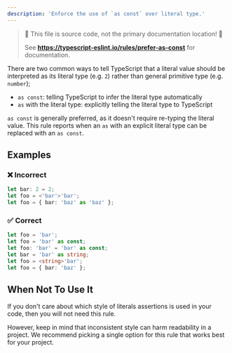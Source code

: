 ```yaml
---
description: 'Enforce the use of `as const` over literal type.'
---
```


> 🛑 This file is source code, not the primary documentation location! 🛑
>
> See **https://typescript-eslint.io/rules/prefer-as-const** for documentation.

There are two common ways to tell TypeScript that a literal value should be interpreted as its literal type (e.g. `2`) rather than general primitive type (e.g. `number`);

- `as const`: telling TypeScript to infer the literal type automatically
- `as` with the literal type: explicitly telling the literal type to TypeScript

`as const` is generally preferred, as it doesn't require re-typing the literal value.
This rule reports when an `as` with an explicit literal type can be replaced with an `as const`.

## Examples

<!--tabs-->

### ❌ Incorrect

```ts
let bar: 2 = 2;
let foo = <'bar'>'bar';
let foo = { bar: 'baz' as 'baz' };
```

### ✅ Correct

```ts
let foo = 'bar';
let foo = 'bar' as const;
let foo: 'bar' = 'bar' as const;
let bar = 'bar' as string;
let foo = <string>'bar';
let foo = { bar: 'baz' };
```

<!--/tabs-->

## When Not To Use It

If you don't care about which style of literals assertions is used in your code, then you will not need this rule.

However, keep in mind that inconsistent style can harm readability in a project.
We recommend picking a single option for this rule that works best for your project.
